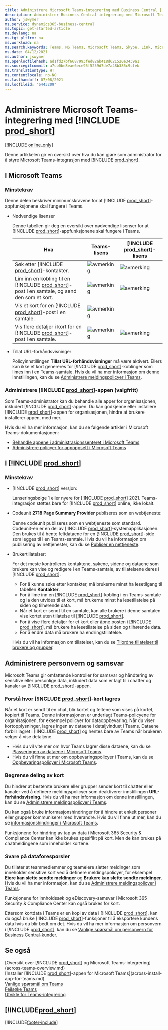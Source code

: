 ```yaml
---
title: Administrere Microsoft Teams-integrering med Business Central | Microsoft Docs
description: Administrer Business Central-integrering med Microsoft Teams.
author: jswymer
ms.service: dynamics365-business-central
ms.topic: get-started-article
ms.devlang: na
ms.tgt_pltfrm: na
ms.workload: na
ms.search.keywords: Teams, MS Teams, Microsoft Teams, Skype, Link, Microsoft 365, collaborate, collaboration, teamwork
ms.date: 04/12/2021
ms.author: jswymer
ms.openlocfilehash: ad1fd27bf6687993fed82ab418d621520e3439a1
ms.sourcegitcommit: a7cb0be8eae6ece95f5259d7de7a48b385c9cfeb
ms.translationtype: HT
ms.contentlocale: nb-NO
ms.lasthandoff: 07/08/2021
ms.locfileid: "6443209"
---
```

# <a name="managing-microsoft-teams-integration-with-prod_short"></a>Administrere Microsoft Teams-integrering med [!INCLUDE [prod_short](includes/prod_short.md)]

[!INCLUDE [online_only](includes/online_only.md)]

Denne artikkelen gir en oversikt over hva du kan gjøre som administrator for å styre Microsoft Teams-integrasjon med [!INCLUDE [prod_short](includes/prod_short.md)].

## <a name="in-microsoft-teams"></a>I Microsoft Teams

### <a name="minimum-requirements"></a>Minstekrav

Denne delen beskriver minimumskravene for at [!INCLUDE [prod_short](includes/prod_short.md)]-appfunksjonene skal fungere i Teams.

- Nødvendige lisenser

    Denne tabellen gir deg en oversikt over nødvendige lisenser for at [!INCLUDE [prod_short](includes/prod_short.md)]-appfunksjonene skal fungere i Teams.

    |Hva|Teams-lisens|[!INCLUDE [prod_short](includes/prod_short.md)]-lisens|
    |----|---|---|
    |Søk etter [!INCLUDE [prod_short](includes/prod_short.md)]-kontakter.|![avmerking.](media/check.png "avmerking")|![avmerking](media/check.png "avmerking")|
    |Lim inn en kobling til en [!INCLUDE [prod_short](includes/prod_short.md)]-post i en samtale, og send den som et kort.|![avmerking](media/check.png "avmerking")|![avmerking](media/check.png "avmerking")|
    |Vis et kort for en [!INCLUDE [prod_short](includes/prod_short.md)]-post i en samtale.|![avmerking](media/check.png "avmerking")||
    |Vis flere detaljer i kort for en [!INCLUDE [prod_short](includes/prod_short.md)]-post i en samtale.|![avmerking](media/check.png "avmerking")|![avmerking](media/check.png "avmerking")|

- Tillat URL-forhåndsvisninger

    Policyinnstillingen **Tillat URL-forhåndsvisninger** må være aktivert. Ellers kan ikke et kort genereres for [!INCLUDE [prod_short](includes/prod_short.md)]-koblinger som limes inn i en Teams-samtale. Hvis du vil ha mer informasjon om denne innstillingen, kan du se [Administrere meldingspolicyer i Teams](/microsoftteams/messaging-policies-in-teams).

### <a name="managing-the-prod_short-app-optional"></a>Administrere [!INCLUDE [prod_short](includes/prod_short.md)]-appen (valgfritt)

Som Teams-administrator kan du behandle alle apper for organisasjonen, inkludert [!INCLUDE [prod_short](includes/prod_short.md)]-appen. Du kan godkjenne eller installere [!INCLUDE [prod_short](includes/prod_short.md)]-appen for organisasjonen, hindre at brukere installerer appen, med mer.

Hvis du vil ha mer informasjon, kan du se følgende artikler i Microsoft Teams-dokumentasjonen:

- [Behandle appene i administrasjonssenteret i Microsoft Teams](/MicrosoftTeams/manage-apps)
- [Administrere policyer for appoppsett i Microsoft Teams](/microsoftteams/teams-app-setup-policies)

## <a name="in-prod_short"></a>I [!INCLUDE [prod_short](includes/prod_short.md)]

### <a name="minimum-requirements"></a>Minstekrav

- [!INCLUDE [prod_short](includes/prod_short.md)] versjon:

    Lanseringsbølge 1 eller nyere for [!INCLUDE [prod_short](includes/prod_short.md)] 2021. Teams-integrasjon støttes bare for [!INCLUDE [prod_short](includes/prod_short.md)] online, ikke lokalt.

- Codeunit **2718 Page Summary Provider** publiseres som en webtjeneste:

    Denne codeunit publiseres som en webtjeneste som standard. Codeunit-en er en del av [!INCLUDE [prod_short](includes/prod_short.md)]-systemapplikasjonen. Den brukes til å hente feltdataene for en [!INCLUDE [prod_short](includes/prod_short.md)]-side som legges til i en Teams-samtale. Hvis du vil ha informasjon om publisering av nettjenester, kan du se [Publiser en nettjeneste](across-how-publish-web-service.md).

- <a name="permissions"></a>Brukertillatelser:

    For det meste kontrolleres kontaktene, søkene, sidene og dataene som brukere kan vise og redigere i en Teams-samtale, av tillatelsene deres i [!INCLUDE [prod_short](includes/prod_short.md)].
    
    - For å kunne søke etter kontakter, må brukerne minst ha lesetilgang til tabellen **Kontakter**. 
    - For å lime inn en [!INCLUDE [prod_short](includes/prod_short.md)]-kobling i en Teams-samtale og la den utvides til et kort, må brukerne minst ha lesetillatelse på siden og tilhørende data.
    - Når et kort er sendt til en samtale, kan alle brukere i denne samtalen vise kortet uten tillatelse til [!INCLUDE [prod_short](includes/prod_short.md)].
    - For å vise flere detaljer for et kort eller åpne posten i [!INCLUDE [prod_short](includes/prod_short.md)], må brukere ha lesetillatelse på siden og tilhørende data.
    - For å endre data må brukere ha endringstillatelse.
    
    Hvis du vil ha informasjon om tillatelser, kan du se [Tilordne tillatelser til brukere og grupper](ui-define-granular-permissions.md).

## <a name="managing-privacy-and-compliance"></a>Administrere personvern og samsvar 

Microsoft Teams gir omfattende kontroller for samsvar og håndtering av sensitive eller personlige data, inkludert data som er lagt til i chatter og kanaler av [!INCLUDE [prod_short](includes/prod_short.md)]-appen.

### <a name="understanding-where-prod_short-cards-are-stored"></a>Forstå hvor [!INCLUDE [prod_short](includes/prod_short.md)]-kort lagres 

Når et kort er sendt til en chat, blir kortet og feltene som vises på kortet, kopiert til Teams. Denne informasjonen er underlagt Teams-policyene for organisasjonen, for eksempel policyer for dataoppbevaring. Når du viser kortopplysninger, lagres ingen av dataene i detaljvinduet i Teams. Dataene forblir lagret i [!INCLUDE [prod_short](includes/prod_short.md)] og hentes bare av Teams når brukeren velger å vise detaljene. 

- Hvis du vil vite mer om hvor Teams lagrer disse dataene, kan du se [Plasseringen av dataene i Microsoft Teams](/microsoftteams/location-of-data-in-teams).
- Hvis du vil finne ut mer om oppbevaringspolicyer i Teams, kan du se [Oppbevaringspolicyer i Microsoft Teams](/microsoftteams/retention-policies).

### <a name="restricting-sharing-of-cards"></a>Begrense deling av kort 

Du hindrer at bestemte brukere eller grupper sender kort til chatter eller kanaler ved å definere meldingspolicyer som deaktiverer innstillingen **URL-forhåndsvisning**. Hvis du vil ha mer informasjon om denne innstillingen, kan du se [Administrere meldingspolicyer i Teams](/microsoftteams/messaging-policies-in-teams). 

Du kan også bruke informasjonshindringer for å hindre at enkelt personer eller grupper kommuniserer med hverandre. Hvis du vil finne ut mer, kan du se [informasjonshindringer i Microsoft Teams](/microsoftteams/information-barriers-in-teams).

Funksjonene for hindring av tap av data i Microsoft 365 Security & Compliance Center kan ikke brukes spesifikt på kort. Men de kan brukes på chatmeldingene som inneholder kortene. <!-- To track upcoming advanced features that include enabling DLP for cards, see [https://www.microsoft.com/en-us/microsoft-365/roadmap?featureid=67093](https://www.microsoft.com/en-us/microsoft-365/roadmap?featureid=67093).-->

### <a name="responding-to-data-requests"></a>Svare på dataforespørsler

Du tillater at teammedlemmer og teameiere sletter meldinger som inneholder sensitive kort ved å definere meldingspolicyer, for eksempel **Eiere kan slette sendte meldinger** og **Brukere kan slette sendte meldinger**. Hvis du vil ha mer informasjon, kan du se [Administrere meldingspolicyer i Teams](/microsoftteams/messaging-policies-in-teams).

Funksjonene for innholdssøk og eDiscovery-samsvar i Microsoft 365 Security & Compliance Center kan også brukes for kort.

Ettersom kortdata i Teams er en kopi av data i [!INCLUDE [prod_short](includes/prod_short.md)], kan du også bruke [!INCLUDE [prod_short](includes/prod_short.md)]-funksjoner til å eksportere kundens data hvis du blir bedt om det. Hvis du vil ha mer informasjon om personvern i [!INCLUDE [prod_short](includes/prod_short.md)], kan du se [Vanlige spørsmål om personvern for Business Central-kunder](/dynamics365/business-central/dev-itpro/security/privacyfaq).

## <a name="see-also"></a>Se også
[Oversikt over [!INCLUDE [prod_short](includes/prod_short.md)] og Microsoft Teams-integrering](across-teams-overview.md)  
[Installer [!INCLUDE [prod_short](includes/prod_short.md)]-appen for Microsoft Teams](across-install-app-for-teams.md)  
[Vanlige spørsmål om Teams](teams-faq.md)  
[Feilsøke Teams](admin-teams-troubleshooting.md)  
[Utvikle for Teams-integrering](/dynamics365/business-central/dev-itpro/developer/devenv-develop-for-teams)  

## [!INCLUDE[prod_short](includes/free_trial_md.md)]  


[!INCLUDE[footer-include](includes/footer-banner.md)]